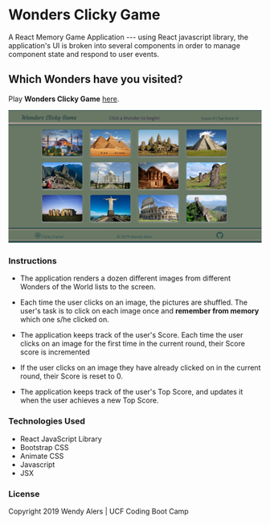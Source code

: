 # Wonders Clicky Game
A React Memory Game Application ---  using  React javascript library, the application's UI is broken into several components in order to manage component state and respond to user events.

## Which Wonders have you visited?

Play **Wonders Clicky Game** [here](https://lit-plateau-35495.herokuapp.com/).

 ![Wonders Landing Page](client/public/wonders.png) 
 

### Instructions
- The application renders a dozen different images from different Wonders of the World lists to the screen.

- Each time the user clicks on an image, the pictures are shuffled. The user's task is to click on each image once and **remember from memory** which one s/he clicked on.  

- The application keeps track of the user's Score. Each time the user clicks on an image for the first time in the current round, their Score score is incremented

- If the user clicks on an image they have already clicked on in the current round, their Score is reset to 0.

- The application keeps track of the user's Top Score, and updates it when the user achieves a new Top Score.

### Technologies Used
* React JavaScript Library
* Bootstrap CSS
* Animate CSS
* Javascript
* JSX
 
### License
Copyright 2019 Wendy Alers | UCF Coding Boot Camp
